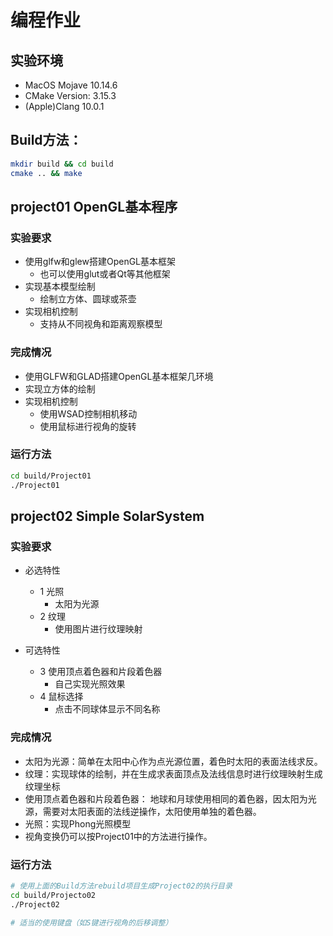 # 编程作业

## 实验环境

- MacOS Mojave 10.14.6
- CMake Version: 3.15.3
- (Apple)Clang 10.0.1


## Build方法：
```bash
mkdir build && cd build
cmake .. && make 
```

## project01 OpenGL基本程序

### 实验要求

- 使用glfw和glew搭建OpenGL基本框架
    - 也可以使用glut或者Qt等其他框架
- 实现基本模型绘制
    - 绘制立方体、圆球或茶壶
- 实现相机控制
    - 支持从不同视角和距离观察模型
    
### 完成情况
- 使用GLFW和GLAD搭建OpenGL基本框架几环境
- 实现立方体的绘制
- 实现相机控制
    - 使用WSAD控制相机移动
    - 使用鼠标进行视角的旋转

### 运行方法
```bash
cd build/Project01
./Project01
```



## project02 Simple SolarSystem

### 实验要求
- 必选特性
   - 1 光照
        - 太阳为光源
   - 2 纹理
        - 使用图片进行纹理映射

- 可选特性
   - 3 使用顶点着色器和片段着色器
     - 自己实现光照效果
   - 4 鼠标选择
     - 点击不同球体显示不同名称
     

### 完成情况
- 太阳为光源：简单在太阳中心作为点光源位置，着色时太阳的表面法线求反。
- 纹理：实现球体的绘制，并在生成求表面顶点及法线信息时进行纹理映射生成纹理坐标
- 使用顶点着色器和片段着色器： 地球和月球使用相同的着色器，因太阳为光源，需要对太阳表面的法线逆操作，太阳使用单独的着色器。
- 光照：实现Phong光照模型
- 视角变换仍可以按Project01中的方法进行操作。

### 运行方法
```bash
# 使用上面的Build方法rebuild项目生成Project02的执行目录
cd build/Projecto02
./Project02

# 适当的使用键盘（如S键进行视角的后移调整）
```


    
